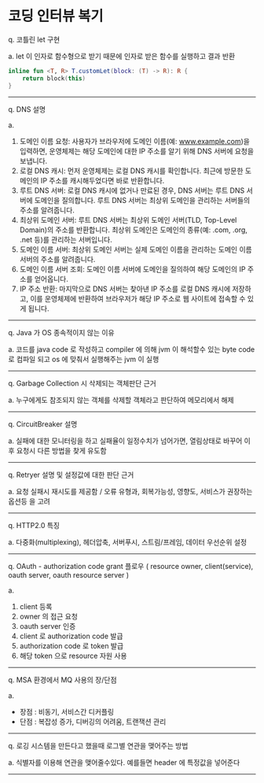 # 코딩 인터뷰 복기

q. 코틀린 let 구현

a. let 이 인자로 함수형으로 받기 때문에 인자로 받은 함수를 실행하고 결과 반환

```kotlin
inline fun <T, R> T.customLet(block: (T) -> R): R {
    return block(this)
}
```

---
q. DNS 설명

a.

1. 도메인 이름 요청: 사용자가 브라우저에 도메인 이름(예: www.example.com)을 입력하면, 운영체제는 해당 도메인에 대한 IP 주소를 알기 위해 DNS 서버에 요청을 보냅니다.
2. 로컬 DNS 캐시: 먼저 운영체제는 로컬 DNS 캐시를 확인합니다. 최근에 방문한 도메인의 IP 주소를 캐시해두었다면 바로 반환합니다.
3. 루트 DNS 서버: 로컬 DNS 캐시에 없거나 만료된 경우, DNS 서버는 루트 DNS 서버에 도메인을 질의합니다. 루트 DNS 서버는 최상위 도메인을 관리하는 서버들의 주소를 알려줍니다.
4. 최상위 도메인 서버: 루트 DNS 서버는 최상위 도메인 서버(TLD, Top-Level Domain)의 주소를 반환합니다. 최상위 도메인은 도메인의 종류(예: .com, .org, .net 등)를 관리하는
   서버입니다.
5. 도메인 이름 서버: 최상위 도메인 서버는 실제 도메인 이름을 관리하는 도메인 이름 서버의 주소를 알려줍니다.
6. 도메인 이름 서버 조회: 도메인 이름 서버에 도메인을 질의하여 해당 도메인의 IP 주소를 얻어옵니다.
7. IP 주소 반환: 마지막으로 DNS 서버는 찾아낸 IP 주소를 로컬 DNS 캐시에 저장하고, 이를 운영체제에 반환하여 브라우저가 해당 IP 주소로 웹 사이트에 접속할 수 있게 됩니다.

---
q. Java 가 OS 종속적이지 않는 이유

a. 코드를 java code 로 작성하고 compiler 에 의해 jvm 이 해석할수 있는 byte code 로 컴파일 되고 os 에 맞춰서 실행해주는 jvm 이 실행

---
q. Garbage Collection 시 삭제되는 객체판단 근거

a. 누구에게도 참조되지 않는 객체를 삭제할 객체라고 판단하여 메모리에서 해제

---
q. CircuitBreaker 설명

a. 실패에 대한 모니터링을 하고 실패율이 일정수치가 넘어가면, 열림상태로 바꾸어 이후 요청시 다른 방법을 찾게 유도함

---
q. Retryer 설명 및 설정값에 대한 판단 근거

a. 요청 실패시 재시도를 제공함 / 오류 유형과, 회복가능성, 영향도, 서비스가 권장하는 옵션등 을 고려

---
q. HTTP2.0 특징

a. 다중화(multiplexing), 헤더압축, 서버푸시, 스트림/프레임, 데이터 우선순위 설정

---
q. OAuth - authorization code grant 플로우 ( resource owner, client(service), oauth server, oauth resource server )

a.

1. client 등록
2. owner 의 접근 요청
3. oauth server 인증
4. client 로 authorization code 발급
5. authorization code 로 token 발급
6. 해당 token 으로 resource 자원 사용

---
q. MSA 환경에서 MQ 사용의 장/단점

a.

- 장점 : 비동기, 서비스간 디커플링
- 단점 : 복잡성 증가, 디버깅의 어려움, 트랜잭션 관리

---
q. 로깅 시스템을 만든다고 했을때 로그별 연관을 맺어주는 방법

a. 식별자를 이용해 연관을 맺어줄수있다. 예를들면 header 에 특정값을 넣어준다

---

